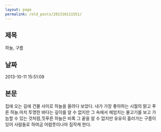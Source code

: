```yaml
---
layout: page
permalink: /old_posts/201310111551/
---
```


## 제목
하늘, 구름

## 날짜
2013-10-11 15:51:09

## 본문
집에 오는 길에 건물 사이로 하늘을 올려다 보았다. 내가 가장 좋아하는 시월의 맑고 푸른 하늘.마치 투명한 바다는 깊이를 알 수 없지만 그 속에서 헤엄치는 물고기를 보고 가늠할 수 있는 것처럼,짓푸른 하늘은 비록 그 끝을 알 수 없지만 유유히 흘러가는 구름이 있어 사람들로 하여금 어렴풋이나마 짐작케 한다.